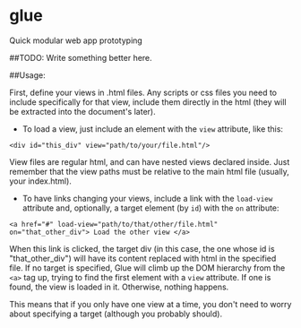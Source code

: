 glue
====

Quick modular web app prototyping

##TODO: Write something better here.

##Usage:

First, define your views in .html files. Any scripts or css files you need to
include specifically for that view, include them directly in the html (they will
		be extracted into the document's <head> later).

* To load a view, just include an element with the `view` attribute, like this:

`<div id="this_div" view="path/to/your/file.html"/>`

View files are regular html, and can have nested views declared inside. Just
remember that the view paths must be relative to the main html file (usually,
		your index.html).

* To have links changing your views, include a link with the `load-view`
attribute and, optionally, a target element (by `id`) with the `on` attribute:

`<a href="#" load-view="path/to/that/other/file.html" on="that_other_div"> Load the other view </a>`

When this link is clicked, the target div (in this case, the one whose id is
		"that_other_div") will have its content replaced with html in the specified file.
If no target is specified, Glue will climb up the DOM hierarchy from the `<a>`
tag up, trying to find the first element with a `view` attribute. If one is
found, the view is loaded in it. Otherwise, nothing happens.

This means that if you only have one view at a time, you don't need to worry
about specifying a target (although you probably should).
